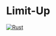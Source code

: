 # Limit-Up

[![Rust](https://github.com/Limit-LAB/limit-up/actions/workflows/rust.yml/badge.svg?branch=master)](https://github.com/Limit-LAB/limit-up/actions/workflows/rust.yml)
